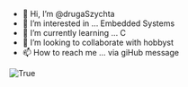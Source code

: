 - 👋 Hi, I’m @drugaSzychta
- 👀 I’m interested in ... Embedded Systems
- 🌱 I’m currently learning ... C
- 💞️ I’m looking to collaborate with hobbyst
- 📫 How to reach me ... via giHub message

![True](https://itmemes.com/wp-content/uploads/2018/03/19.jpg)

